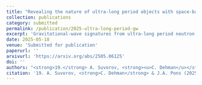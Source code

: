 ```yaml
---
title: "Revealing the nature of ultra-long period objects with space-based gravitational-wave interferometers"
collection: publications
category: submitted
permalink: /publication/2025-ultra-long-period-gw
excerpt: 'Gravitational-wave signatures from ultra-long period neutron stars and prospects for detection with future space-based interferometers.'
date: 2025-05-18
venue: 'Submitted for publication'
paperurl: ''
arxivurl: 'https://arxiv.org/abs/2505.06125'
doi: ''
authors: "<strong>19.</strong> A. Suvorov, <strong><u>C. Dehman</u></strong>, J.A. Pons"
citation: '19. A. Suvorov, <strong>C. Dehman</strong> & J.A. Pons (2025). <small><strong>Revealing the nature of ultra-long period objects with space-based gravitational-wave interferometers</strong></small>. <em>Submitted for publication</em>. (<a href="https://arxiv.org/abs/2505.06125">arXiv</a>, <a href="https://ui.adsabs.harvard.edu/abs/2025arXiv250506125S/abstract">ADS</a>)'
---
```

